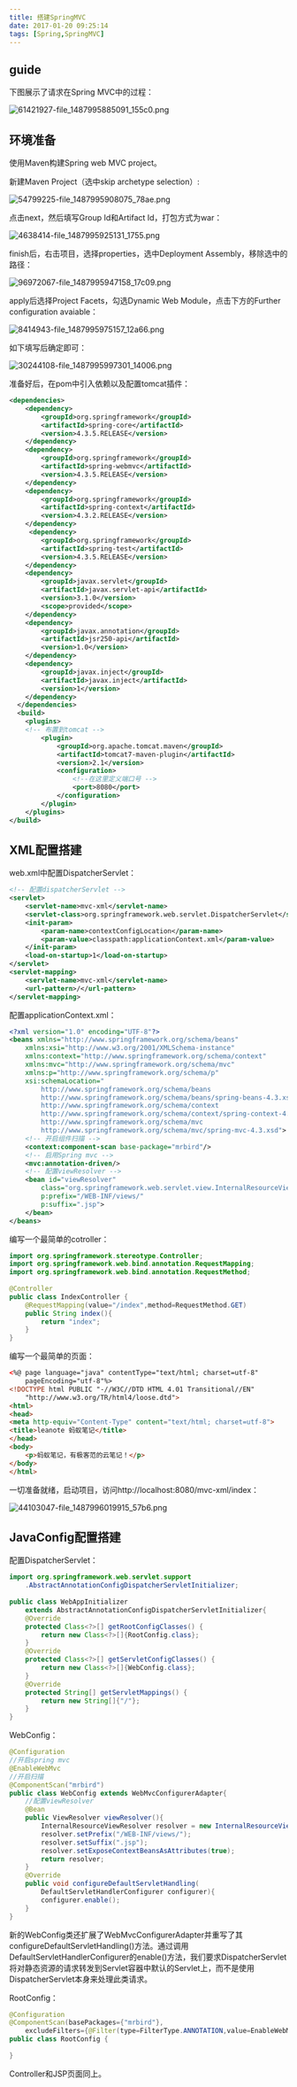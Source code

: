 ```yaml
---
title: 搭建SpringMVC
date: 2017-01-20 09:25:14
tags: [Spring,SpringMVC]
---
```

## guide    
下图展示了请求在Spring MVC中的过程： 

![61421927-file_1487995885091_155c0.png](img/61421927-file_1487995885091_155c0.png)
<!--more-->
## 环境准备
使用Maven构建Spring web MVC project。

新建Maven Project（选中skip archetype selection）:

![54799225-file_1487995908075_78ae.png](img/54799225-file_1487995908075_78ae.png)

点击next，然后填写Group Id和Artifact Id，打包方式为war：

![4638414-file_1487995925131_1755.png](img/4638414-file_1487995925131_1755.png)

finish后，右击项目，选择properties，选中Deployment Assembly，移除选中的路径：

![96972067-file_1487995947158_17c09.png](img/96972067-file_1487995947158_17c09.png)

apply后选择Project Facets，勾选Dynamic Web Module，点击下方的Further configuration avaiable：

![8414943-file_1487995975157_12a66.png](img/8414943-file_1487995975157_12a66.png)

如下填写后确定即可：

![30244108-file_1487995997301_14006.png](img/30244108-file_1487995997301_14006.png)

准备好后，在pom中引入依赖以及配置tomcat插件：
```xml
<dependencies>
    <dependency>
        <groupId>org.springframework</groupId>
        <artifactId>spring-core</artifactId>
        <version>4.3.5.RELEASE</version>
    </dependency>
    <dependency>
        <groupId>org.springframework</groupId>
        <artifactId>spring-webmvc</artifactId>
        <version>4.3.5.RELEASE</version>
    </dependency>
    <dependency>
        <groupId>org.springframework</groupId>
        <artifactId>spring-context</artifactId>
        <version>4.3.2.RELEASE</version>
    </dependency>
     <dependency>
        <groupId>org.springframework</groupId>
        <artifactId>spring-test</artifactId>
        <version>4.3.5.RELEASE</version>
    </dependency>
    <dependency>
        <groupId>javax.servlet</groupId>
        <artifactId>javax.servlet-api</artifactId>
        <version>3.1.0</version>
        <scope>provided</scope>
    </dependency>
    <dependency>
        <groupId>javax.annotation</groupId>
        <artifactId>jsr250-api</artifactId>
        <version>1.0</version>
    </dependency>
    <dependency>
        <groupId>javax.inject</groupId>
        <artifactId>javax.inject</artifactId>
        <version>1</version>
    </dependency>
  </dependencies>
  <build>
    <plugins>
    <!-- 布置到tomcat -->
        <plugin>
            <groupId>org.apache.tomcat.maven</groupId>
            <artifactId>tomcat7-maven-plugin</artifactId>
            <version>2.1</version>
            <configuration>
                <!--在这里定义端口号 -->
                <port>8080</port>
            </configuration>
        </plugin>  
    </plugins>
</build>
```
## XML配置搭建
web.xml中配置DispatcherServlet：
```xml
<!-- 配置dispatcherServlet -->
<servlet>
    <servlet-name>mvc-xml</servlet-name>
    <servlet-class>org.springframework.web.servlet.DispatcherServlet</servlet-class>
    <init-param>
        <param-name>contextConfigLocation</param-name>
        <param-value>classpath:applicationContext.xml</param-value>
    </init-param>
    <load-on-startup>1</load-on-startup>
</servlet>
<servlet-mapping>
    <servlet-name>mvc-xml</servlet-name>
    <url-pattern>/</url-pattern>
</servlet-mapping>
```
配置applicationContext.xml：
```xml
<?xml version="1.0" encoding="UTF-8"?>
<beans xmlns="http://www.springframework.org/schema/beans"
    xmlns:xsi="http://www.w3.org/2001/XMLSchema-instance"
    xmlns:context="http://www.springframework.org/schema/context" 
    xmlns:mvc="http://www.springframework.org/schema/mvc"
    xmlns:p="http://www.springframework.org/schema/p" 
    xsi:schemaLocation="
        http://www.springframework.org/schema/beans
        http://www.springframework.org/schema/beans/spring-beans-4.3.xsd
        http://www.springframework.org/schema/context
        http://www.springframework.org/schema/context/spring-context-4.3.xsd
        http://www.springframework.org/schema/mvc
        http://www.springframework.org/schema/mvc/spring-mvc-4.3.xsd">
    <!-- 开启组件扫描 -->
    <context:component-scan base-package="mrbird"/>
    <!-- 启用Spring mvc -->
    <mvc:annotation-driven/>
    <!-- 配置viewResolver -->
    <bean id="viewResolver"
        class="org.springframework.web.servlet.view.InternalResourceViewResolver" 
        p:prefix="/WEB-INF/views/" 
        p:suffix=".jsp">
    </bean>
</beans>
```
编写一个最简单的cotroller：
```java
import org.springframework.stereotype.Controller;
import org.springframework.web.bind.annotation.RequestMapping;
import org.springframework.web.bind.annotation.RequestMethod;
 
@Controller
public class IndexController {
    @RequestMapping(value="/index",method=RequestMethod.GET)
    public String index(){
        return "index";
    }
}
```
编写一个最简单的页面：
```html
<%@ page language="java" contentType="text/html; charset=utf-8"
    pageEncoding="utf-8"%>
<!DOCTYPE html PUBLIC "-//W3C//DTD HTML 4.01 Transitional//EN" 
    "http://www.w3.org/TR/html4/loose.dtd">
<html>
<head>
<meta http-equiv="Content-Type" content="text/html; charset=utf-8">
<title>leanote 蚂蚁笔记</title>
</head>
<body>
    <p>蚂蚁笔记，有极客范的云笔记！</p>
</body>
</html>
```
一切准备就绪，启动项目，访问http://localhost:8080/mvc-xml/index：

![44103047-file_1487996019915_57b6.png](img/44103047-file_1487996019915_57b6.png) 
## JavaConfig配置搭建

配置DispatcherServlet：
```java
import org.springframework.web.servlet.support
    .AbstractAnnotationConfigDispatcherServletInitializer;
 
public class WebAppInitializer 
    extends AbstractAnnotationConfigDispatcherServletInitializer{
    @Override
    protected Class<?>[] getRootConfigClasses() {
        return new Class<?>[]{RootConfig.class};
    }
    @Override
    protected Class<?>[] getServletConfigClasses() {
        return new Class<?>[]{WebConfig.class};
    }
    @Override
    protected String[] getServletMappings() {
        return new String[]{"/"};
    }
}
```
WebConfig：
```java
@Configuration
//开启spring mvc
@EnableWebMvc
//开启扫描
@ComponentScan("mrbird")
public class WebConfig extends WebMvcConfigurerAdapter{
    //配置viewResolver
    @Bean
    public ViewResolver viewResolver(){
        InternalResourceViewResolver resolver = new InternalResourceViewResolver();
        resolver.setPrefix("/WEB-INF/views/");
        resolver.setSuffix(".jsp");
        resolver.setExposeContextBeansAsAttributes(true);
        return resolver;
    }
    @Override
    public void configureDefaultServletHandling(
        DefaultServletHandlerConfigurer configurer){
        configurer.enable();
    }
}
```
新的WebConfig类还扩展了WebMvcConfigurerAdapter并重写了其configureDefaultServletHandling()方法。通过调用DefaultServletHandlerConfigurer的enable()方法，我们要求DispatcherServlet将对静态资源的请求转发到Servlet容器中默认的Servlet上，而不是使用DispatcherServlet本身来处理此类请求。

RootConfig：
```java
@Configuration
@ComponentScan(basePackages={"mrbird"},
    excludeFilters={@Filter(type=FilterType.ANNOTATION,value=EnableWebMvc.class)})
public class RootConfig {
    	
}
```
Controller和JSP页面同上。